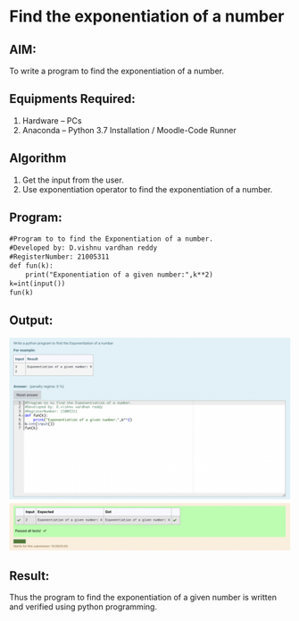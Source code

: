 # Find the exponentiation of a number

## AIM:
To write a program to find the exponentiation of a number.

## Equipments Required:
1. Hardware – PCs
2. Anaconda – Python 3.7 Installation / Moodle-Code Runner

## Algorithm
1. Get the input from the user.
2. Use exponentiation operator to find the exponentiation of a number.

## Program:
```
#Program to to find the Exponentiation of a number.
#Developed by: D.vishnu vardhan reddy
#RegisterNumber: 21005311
def fun(k):
    print("Exponentiation of a given number:",k**2)
k=int(input())
fun(k)

```

## Output:
![exponentiation of a number](exponent.png)


## Result:
Thus the program to find the exponentiation of a given number is written and verified using python programming.
